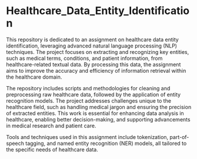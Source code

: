 # Healthcare_Data_Entity_Identification
This repository is dedicated to an assignment on healthcare data entity identification, leveraging advanced natural language processing (NLP) techniques. The project focuses on extracting and recognizing key entities, such as medical terms, conditions, and patient information, from healthcare-related textual data. By processing this data, the assignment aims to improve the accuracy and efficiency of information retrieval within the healthcare domain.

The repository includes scripts and methodologies for cleaning and preprocessing raw healthcare data, followed by the application of entity recognition models. The project addresses challenges unique to the healthcare field, such as handling medical jargon and ensuring the precision of extracted entities. This work is essential for enhancing data analysis in healthcare, enabling better decision-making, and supporting advancements in medical research and patient care.

Tools and techniques used in this assignment include tokenization, part-of-speech tagging, and named entity recognition (NER) models, all tailored to the specific needs of healthcare data.

